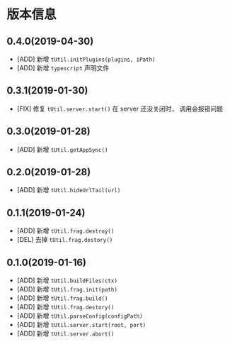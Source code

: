 # 版本信息
## 0.4.0(2019-04-30)
* [ADD] 新增 `tUtil.initPlugins(plugins, iPath)`
* [ADD] 新增 `typescript` 声明文件

## 0.3.1(2019-01-30)
* [FIX] 修复 `tUtil.server.start()` 在 server 还没关闭时， 调用会报错问题

## 0.3.0(2019-01-28)
* [ADD] 新增 `tUtil.getAppSync()`

## 0.2.0(2019-01-28)
* [ADD] 新增 `tUtil.hideUrlTail(url)`

## 0.1.1(2019-01-24)
* [ADD] 新增 `tUtil.frag.destroy()`
* [DEL] 去掉 `tUtil.frag.destory()`
## 0.1.0(2019-01-16)
* [ADD] 新增 `tUtil.buildFiles(ctx)`
* [ADD] 新增 `tUtil.frag.init(path)`
* [ADD] 新增 `tUtil.frag.build()`
* [ADD] 新增 `tUtil.frag.destory()`
* [ADD] 新增 `tUtil.parseConfig(configPath)`
* [ADD] 新增 `tUtil.server.start(root, port)`
* [ADD] 新增 `tUtil.server.abort()`

